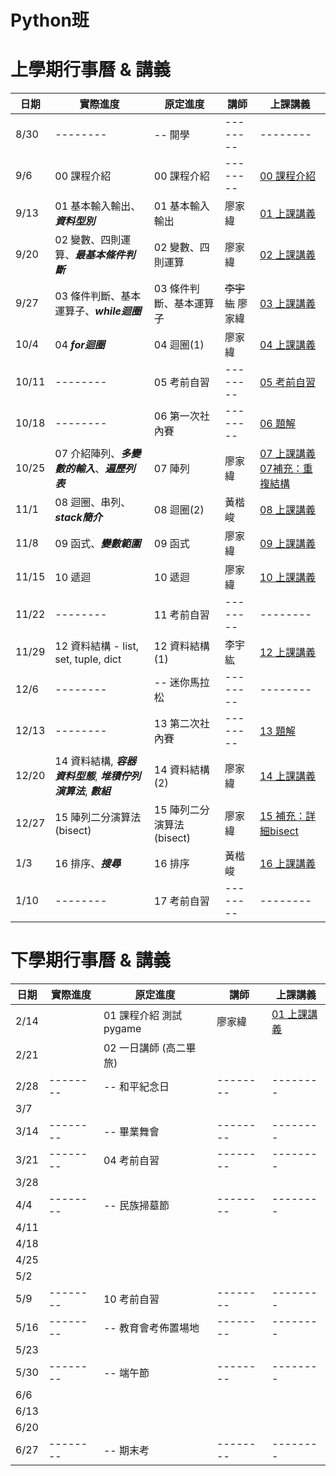 #    Python班
#    上學期行事曆 & 講義


| 日期  |實際進度     | 原定進度                    | 講師     | 上課講義                                                 |
| ----- | --- | ----------------------- | -------- | -------------------------------------------------------- |
| 8/30  | --------      |-- 開學                  | -------- | --------                             |
| 9/6   |00 課程介紹| 00 課程介紹       | -------- | [00 課程介紹](https://hackmd.io/@Alvin70812/SkkTZ-vh0#/) |
| 9/13  |01 基本輸入輸出、***資料型別***| 01 基本輸入輸出| 廖家緯   | [01 上課講義](https://hackmd.io/@ts-boring/SJmXLqthR)    |
| 9/20  |02 變數、四則運算、***最基本條件判斷***|02 變數、四則運算|廖家緯| [02 上課講義](https://hackmd.io/@ts-boring/H1aAdHBT0)|
| 9/27  |03 條件判斷、基本運算子、***while迴圈***   | 03 條件判斷、基本運算子 | ~~李宇紘~~ 廖家緯   |  [03 上課講義](https://hackmd.io/@hihi-ihih/HJkiuGh6C#/) |
| 10/4  |04 ***for迴圈***| 04 迴圈(1) | 廖家緯 |  [04 上課講義](https://hackmd.io/@ts-boring/HJhlzG30C)|
| 10/11 |--------| 05 考前自習             | -------- |[05 考前自習](https://hackmd.io/@ts-boring/Byt4UGLJJg)|
| 10/18 |--------| 06 第一次社內賽         | -------- | [06 題解](https://hackmd.io/@Alvin70812/SyuUAYJl1g)  |
| 10/25 |07 介紹陣列、***多變數的輸入***、***遍歷列表***| 07 陣列 | 廖家緯 |[07 上課講義](https://hackmd.io/@ts-boring/S1fIOlOxke)          [07補充：重複結構](https://hackmd.io/@ts-boring/BJF9VN_lkl)|
| 11/1  | 08 迴圈、串列、***stack簡介***    | 08 迴圈(2)| 黃楷峻|[08 上課講義](https://hackmd.io/@Alvin70812/HJ0jHyg-Jl#/)|
| 11/8  | 09 函式、***變數範圍*** | 09 函式                 | 廖家緯   |[09 上課講義](https://hackmd.io/@ts-boring/B1X2LDqZ1x)|
| 11/15 | 10 遞迴 | 10 遞迴                 | 廖家緯   |    [10 上課講義](https://hackmd.io/@ts-boring/SJIur3mGye)                                                      |
| 11/22 |--------| 11 考前自習             | -------- | --------                                                 |
| 11/29 |   12 資料結構 - list, set, tuple, dict  | 12 資料結構(1)          | 李宇紘   |  [12 上課講義](https://hackmd.io/@hihi-ihih/rJulQalX1l)                                                        |
| 12/6  |--------| -- 迷你馬拉松           | -------- | --------                                                 |
| 12/13 |--------| 13 第二次社內賽         | -------- |[13 題解](https://hackmd.io/@Alvin70812/SyU-b3Tmkg)|
| 12/20 |14 資料結構, ***容器資料型態***, ***堆積佇列演算法***, ***數組*** | 14 資料結構(2)          | 廖家緯   |[14 上課講義](https://hackmd.io/@ts-boring/HyatcIlHye)|
| 12/27 |  15 陣列二分演算法(bisect)   | 15 陣列二分演算法(bisect) | 廖家緯   |              [15 補充：詳細bisect](https://hackmd.io/@ts-boring/HJXs545zyl)|
| 1/3   | 16 排序、***搜尋***    | 16 排序                 | 黃楷峻   | [16 上課講義](https://hackmd.io/@Alvin70812/HJUmX3brkl)                                                         |
| 1/10  | -------- | 17 考前自習             | -------- |  --------   |



#    下學期行事曆 & 講義


| 日期 | 實際進度 | 原定進度 | 講師 | 上課講義 |
| ---- | -------- | -------- | ---- | -------- |
| 2/14 |          |  01 課程介紹 測試pygame    | 廖家緯         | [01 上課講義](https://hackmd.io/@ts-boring/HJUoR2ityg) 
| 2/21 |          |  02 一日講師 (高二畢旅)    |      |          |
| 2/28 |    -------- |   -- 和平紀念日   |  --------    |     --------     |
| 3/7  |          |          |      |          |
| 3/14 |    --------      |   -- 畢業舞會       |  --------    |       --------   |
| 3/21 |  --------        |   04 考前自習       |  --------    |   --------       |
| 3/28 |          |          |      |          |
| 4/4  |    --------      |  -- 民族掃墓節        | --------     |  --------        |
| 4/11 |          |          |      |          |
| 4/18 |          |          |      |          |
| 4/25 |          |          |      |          |
| 5/2  |          |          |      |          |
| 5/9  |    --------      |   10 考前自習       |  --------    |   --------       |
| 5/16 |    --------      |   -- 教育會考佈置場地       |  --------    |   --------       |
| 5/23 |          |          |      |          |
| 5/30 |  --------        | -- 端午節        | --------     |   --------       |
| 6/6  |          |          |      |          |
| 6/13 |          |          |      |          |
| 6/20 |          |          |      |          |
| 6/27 |    --------      |   -- 期末考       |     -------- |      --------    |

